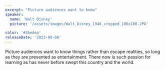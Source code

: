 ```yaml
---
excerpt: "Picture audiences want to know"
speaker:
  name: 'Walt Disney'
  picture: '/assets/images/Walt_Disney_1946_cropped_100x100.JPG'

color: '#3bedea'
releaseDate: '2023-08-08'
---
```

Picture audiences want to know things rather than escape realities, so long as they are presented as entertainment. There now is such passion for learning as has never before swept this country and the world.
